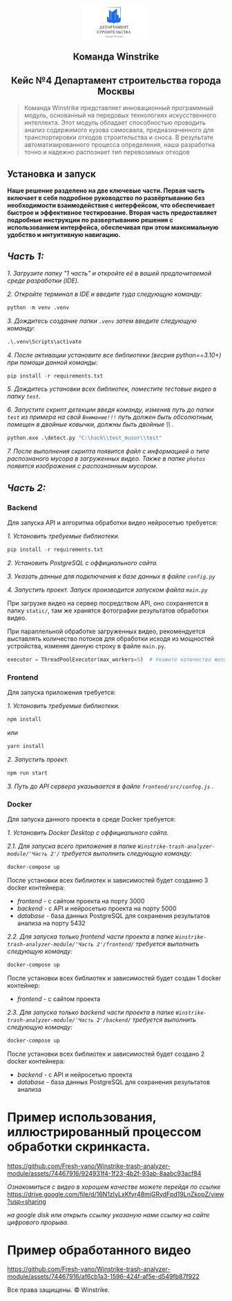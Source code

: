 
<p align="center">
    <img src="./logo.jpg" alt="Логотип проекта" width="150" style="display: inline-block; vertical-align: middle; margin-right: 10px;"/>  <br/>
     <H2 align="center">Команда Winstrike</H2> 
    <H2 align="center">Кейс №4 Департамент строительства города Москвы</H2> 
</p>

> Команда Winstrike  представляет инновационный программный модуль, основанный на передовых технологиях искусственного интеллекта. Этот модуль обладает способностью проводить анализ содержимого кузова самосвала, предназначенного для транспортировки отходов строительства и сноса. В результате автоматизированного процесса определения, наша разработка точно и надежно распознает тип перевозимых отходов


## Установка и запуск

**Наше решение разделено на две ключевые части. Первая часть включает в себя подробное руководство по развёртыванию без необходимости взаимодействия с интерфейсом, что обеспечивает быстрое и эффективное тестирование. Вторая часть предоставляет подробные инструкции по развертыванию решения с использованием интерфейса, обеспечивая при этом максимальную удобство и интуитивную навигацию.**

***Часть 1:***
----------

*1. Загрузите папку "1 часть" и откройте её в вашей предпочитаемой среде разработки (IDE).* 

*2. Откройте терминал в IDE и введите туда следующую команду:* 

```python
python -m venv .venv
```
*3. Дождитесь создание папки `.venv` затем введите следующую команду:*

```python
.\.venv\Scripts\activate
```
*4. После активации установите все библиотеки (весрия python==3.10+) при помощи данной команды:*

```python
pip install -r requirements.txt
```
*5. Дождитесь установки всех библиотек, поместите тестовые видео в папку `test`.*

*6. Запустите скрипт детекции введя команду, изменив путь до папки `test` из примера на свой ```Внимание!!!``` путь должен быть обсолютным, помещен в двойные ковычки, должны быть двойные \\\\ .*

```python
python.exe .\detect.py "C:\hack\\test_musor\\test"
```
*7. После выполнения скрипта появится файл с информацией о типе распознаного мусора в загруженных видео. Также в папке `photos` появятся изображения с распознанным мусором.*

***Часть 2:***
----------

### Backend
Для запуска API и алгоритма обработки видео нейросетью требуется:

*1. Установить требуемые библиотеки.*

```python
pip install -r requirements.txt
```

*2. Установить PostgreSQL с оффициального сайта.*

*3. Указать данные для подключения к базе данных в файле `config.py`*

*4. Запустить проект. Запуск производится запуском файла `main.py`* 

При загрузке видео на сервер посредством API, оно сохраняется в папку `static/`, там же хранятся фотографии результатов обработки видео.

При параллельной обработке загруженных видео, рекомендуется выставлять количество потоков для обработки исходя из мощностей устройства, изменяя данную строку в файле `main.py`.
```python
executor = ThreadPoolExecutor(max_workers=5)  # Укажите количество желаемых потоков для обработки видео
```

### Frontend
Для запуска приложения требуется:

*1. Установить требуемые библиотеки.*

```cmd
npm install
```

или

```cmd
yarn install
```

*2. Запустить проект.* 

```cmd
npm run start
```
*3. Путь до API сервера указывается в файле `frontend/src/confog.js` .*

### Docker
Для запуска данного проекта в среде Docker требуется:

*1. Установить Docker Desktop с оффициального сайта.*

*2.1. Для запуска всего приложения в папке `Winstrike-trash-analyzer-module/'Часть 2'/` требуется выполнить следующую команду:*

```cmd
docker-compose up
```

После установки всех библиотек и зависимостей будет созданно 3 docker контейнера:
- _frontend_ - с сайтом проекта на порту 3000
- _backend_ - с API и нейросетью проекта на порту 5000
- _database_ - база данных PostgreSQL для сохранения результатов анализа на порту 5432

*2.2. Для запуска только frontend части проекта в папке `Winstrike-trash-analyzer-module/'Часть 2'/frontend/` требуется выполнить следующую команду:*

```cmd
docker-compose up
```

После установки всех библиотек и зависимостей будет создан 1 docker контейнер:
- _frontend_ - с сайтом проекта

*2.3. Для запуска только backend части проекта в папке `Winstrike-trash-analyzer-module/'Часть 2'/backend/` требуется выполнить следующую команду:*

```cmd
docker-compose up
```

После установки всех библиотек и зависимостей будет создано 2 docker контейнера:
- _backend_ - с API и нейросетью проекта
- _database_ - база данных PostgreSQL для сохранения результатов анализа

# Пример использования, иллюстрированный процессом обработки скринкаста.

https://github.com/Fresh-vano/Winstrike-trash-analyzer-module/assets/74467916/924931f4-1f23-4b2f-93ab-8aabc93acf84


*Ознакомиться с видео в хорошем качестве можете перейдя по ссылке* https://drive.google.com/file/d/16N1zIyLxKfyr48mjGRydFpd19LnZkopZ/view?usp=sharing

*на google disk или открыть ссылку указаную нами ссылку на сайте цифрового прорыва.*

# Пример обработанного видео

https://github.com/Fresh-vano/Winstrike-trash-analyzer-module/assets/74467916/af6cb1a3-1596-424f-af5e-d549fb87f922




Все права защищены. &copy; Winstrike.
